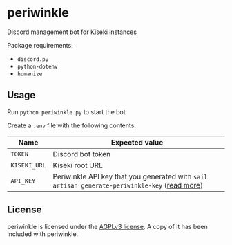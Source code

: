 # periwinkle

Discord management bot for Kiseki instances

Package requirements:

- `discord.py`
- `python-dotenv`
- `humanize`

## Usage

Run `python periwinkle.py` to start the bot

Create a `.env` file with the following contents:

| Name         | Expected value                                                                                                                                                                     |
| ------------ | ---------------------------------------------------------------------------------------------------------------------------------------------------------------------------------- |
| `TOKEN`      | Discord bot token                                                                                                                                                                  |
| `KISEKI_URL` | Kiseki root URL                                                                                                                                                                    |
| `API_KEY`    | Periwinkle API key that you generated with `sail artisan generate-periwinkle-key` ([read more](https://github.com/kiseki-lol/web/trunk/docs/api.md#periwinkle-api-key-generation)) |

## License

periwinkle is licensed under the [AGPLv3 license](https://github.com/kiseki-lol/periwinkle/blob/trunk/LICENSE.md). A copy of it has been included with periwinkle.
